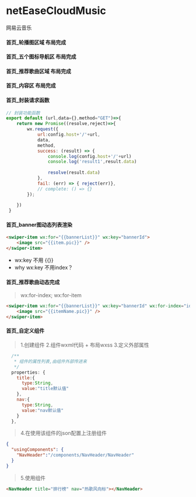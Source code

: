 # netEaseCloudMusic
网易云音乐

#### 首页_轮播图区域  布局完成

#### 首页_五个图标导航区 布局完成

#### 首页_推荐歌曲区域 布局完成

#### 首页_内容区 布局完成

#### 首页_封装请求函数
```js
// 封装功能函数
export default (url,data={},method="GET")=>{
    return new Promise((resolve,reject)=>{
        wx.request({
            url:config.host+'/'+url,
            data,
            method,
            success: (result) => {
                console.log(config.host+'/'+url)
                console.log('result1',result.data)
                
                resolve(result.data)
            },
            fail: (err) => { reject(err)},
            // complete: () => {}
        });
          
    })
 }   
```

#### 首页_banner图动态列表渲染

```html
<swiper-item wx:for="{{bannerList}}" wx:key="bannerId">
    <image src="{{item.pic}}" />
</swiper-item>
```

* wx:key 不用 {{}}
* why wx:key 不用index？


#### 首页_推荐歌曲动态完成

> wx:for-index; wx:for-item

```html
<swiper-item wx:for="{{bannerList}}" wx:key="bannerId" wx:for-index="idx" wx:for-item="itemName">
    <image src="{{itemName.pic}}" />
</swiper-item>
```

#### 首页_自定义组件

> 1.创建组件
> 2.组件wxml代码 + 布局wxss
> 3.定义外部属性

```js
  /**
   * 组件的属性列表,由组件外部传进来
   */
  properties: {
    title:{
      type:String,
      value:"title默认值"
    },
    nav:{
      type:String,
      value:"nav默认值"
    }
  },
```

> 4.在使用该组件的json配置上注册组件

```json
{
  "usingComponents": {
    "NavHeader":"/components/NavHeader/NavHeader"
  }
}
```

> 5.使用组件

```html
<NavHeader title="排行榜" nav="热歌风向标"></NavHeader>
```